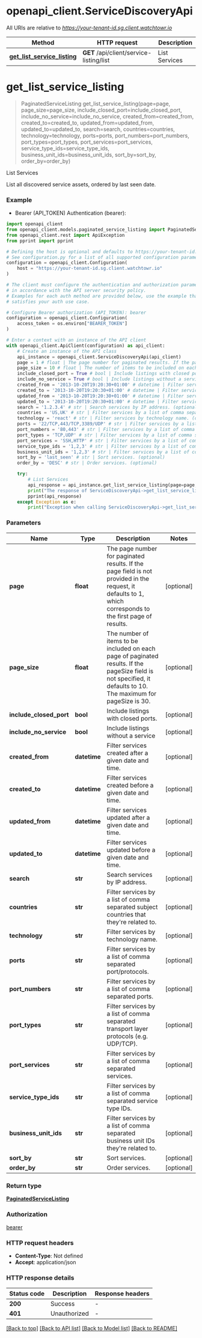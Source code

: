 # openapi_client.ServiceDiscoveryApi

All URIs are relative to *https://your-tenant-id.sg.client.watchtowr.io*

Method | HTTP request | Description
------------- | ------------- | -------------
[**get_list_service_listing**](ServiceDiscoveryApi.md#get_list_service_listing) | **GET** /api/client/service-listing/list | List Services


# **get_list_service_listing**
> PaginatedServiceListing get_list_service_listing(page=page, page_size=page_size, include_closed_port=include_closed_port, include_no_service=include_no_service, created_from=created_from, created_to=created_to, updated_from=updated_from, updated_to=updated_to, search=search, countries=countries, technology=technology, ports=ports, port_numbers=port_numbers, port_types=port_types, port_services=port_services, service_type_ids=service_type_ids, business_unit_ids=business_unit_ids, sort_by=sort_by, order_by=order_by)

List Services

List all discovered service assets, ordered by last seen date.

### Example

* Bearer (API_TOKEN) Authentication (bearer):

```python
import openapi_client
from openapi_client.models.paginated_service_listing import PaginatedServiceListing
from openapi_client.rest import ApiException
from pprint import pprint

# Defining the host is optional and defaults to https://your-tenant-id.sg.client.watchtowr.io
# See configuration.py for a list of all supported configuration parameters.
configuration = openapi_client.Configuration(
    host = "https://your-tenant-id.sg.client.watchtowr.io"
)

# The client must configure the authentication and authorization parameters
# in accordance with the API server security policy.
# Examples for each auth method are provided below, use the example that
# satisfies your auth use case.

# Configure Bearer authorization (API_TOKEN): bearer
configuration = openapi_client.Configuration(
    access_token = os.environ["BEARER_TOKEN"]
)

# Enter a context with an instance of the API client
with openapi_client.ApiClient(configuration) as api_client:
    # Create an instance of the API class
    api_instance = openapi_client.ServiceDiscoveryApi(api_client)
    page = 1 # float | The page number for paginated results. If the page field is not provided in the request, it defaults to 1, which corresponds to the first page of results. (optional)
    page_size = 10 # float | The number of items to be included on each page of paginated results. If the pageSize field is not specified, it defaults to 10. The maximum for pageSize is 30. (optional)
    include_closed_port = True # bool | Include listings with closed ports. (optional)
    include_no_service = True # bool | Include listings without a service (optional)
    created_from = '2013-10-20T19:20:30+01:00' # datetime | Filter services created after a given date and time. (optional)
    created_to = '2013-10-20T19:20:30+01:00' # datetime | Filter services created before a given date and time. (optional)
    updated_from = '2013-10-20T19:20:30+01:00' # datetime | Filter services updated after a given date and time. (optional)
    updated_to = '2013-10-20T19:20:30+01:00' # datetime | Filter services updated before a given date and time. (optional)
    search = '1.2.3.4' # str | Search services by IP address. (optional)
    countries = 'US,UK' # str | Filter services by a list of comma separated subject countries that they're related to. (optional)
    technology = 'react' # str | Filter services by technology name. (optional)
    ports = '22/TCP,443/TCP,3389/UDP' # str | Filter services by a list of comma separated port/protocols. (optional)
    port_numbers = '80,443' # str | Filter services by a list of comma separated ports. (optional)
    port_types = 'TCP,UDP' # str | Filter services by a list of comma separated transport layer protocols (e.g. UDP/TCP). (optional)
    port_services = 'SSH,HTTP' # str | Filter services by a list of comma separated services. (optional)
    service_type_ids = '1,2,3' # str | Filter services by a list of comma separated service type IDs. (optional)
    business_unit_ids = '1,2,3' # str | Filter services by a list of comma separated business unit IDs they're related to. (optional)
    sort_by = 'last_seen' # str | Sort services. (optional)
    order_by = 'DESC' # str | Order services. (optional)

    try:
        # List Services
        api_response = api_instance.get_list_service_listing(page=page, page_size=page_size, include_closed_port=include_closed_port, include_no_service=include_no_service, created_from=created_from, created_to=created_to, updated_from=updated_from, updated_to=updated_to, search=search, countries=countries, technology=technology, ports=ports, port_numbers=port_numbers, port_types=port_types, port_services=port_services, service_type_ids=service_type_ids, business_unit_ids=business_unit_ids, sort_by=sort_by, order_by=order_by)
        print("The response of ServiceDiscoveryApi->get_list_service_listing:\n")
        pprint(api_response)
    except Exception as e:
        print("Exception when calling ServiceDiscoveryApi->get_list_service_listing: %s\n" % e)
```



### Parameters


Name | Type | Description  | Notes
------------- | ------------- | ------------- | -------------
 **page** | **float**| The page number for paginated results. If the page field is not provided in the request, it defaults to 1, which corresponds to the first page of results. | [optional] 
 **page_size** | **float**| The number of items to be included on each page of paginated results. If the pageSize field is not specified, it defaults to 10. The maximum for pageSize is 30. | [optional] 
 **include_closed_port** | **bool**| Include listings with closed ports. | [optional] 
 **include_no_service** | **bool**| Include listings without a service | [optional] 
 **created_from** | **datetime**| Filter services created after a given date and time. | [optional] 
 **created_to** | **datetime**| Filter services created before a given date and time. | [optional] 
 **updated_from** | **datetime**| Filter services updated after a given date and time. | [optional] 
 **updated_to** | **datetime**| Filter services updated before a given date and time. | [optional] 
 **search** | **str**| Search services by IP address. | [optional] 
 **countries** | **str**| Filter services by a list of comma separated subject countries that they&#39;re related to. | [optional] 
 **technology** | **str**| Filter services by technology name. | [optional] 
 **ports** | **str**| Filter services by a list of comma separated port/protocols. | [optional] 
 **port_numbers** | **str**| Filter services by a list of comma separated ports. | [optional] 
 **port_types** | **str**| Filter services by a list of comma separated transport layer protocols (e.g. UDP/TCP). | [optional] 
 **port_services** | **str**| Filter services by a list of comma separated services. | [optional] 
 **service_type_ids** | **str**| Filter services by a list of comma separated service type IDs. | [optional] 
 **business_unit_ids** | **str**| Filter services by a list of comma separated business unit IDs they&#39;re related to. | [optional] 
 **sort_by** | **str**| Sort services. | [optional] 
 **order_by** | **str**| Order services. | [optional] 

### Return type

[**PaginatedServiceListing**](PaginatedServiceListing.md)

### Authorization

[bearer](../README.md#bearer)

### HTTP request headers

 - **Content-Type**: Not defined
 - **Accept**: application/json

### HTTP response details

| Status code | Description | Response headers |
|-------------|-------------|------------------|
**200** | Success |  -  |
**401** | Unauthorized |  -  |

[[Back to top]](#) [[Back to API list]](../README.md#documentation-for-api-endpoints) [[Back to Model list]](../README.md#documentation-for-models) [[Back to README]](../README.md)

